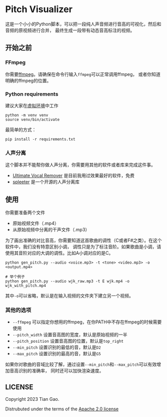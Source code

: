 # Pitch Visualizer

这是一个小小的Python脚本，可以把一段纯人声音频进行音高的可视化，然后和音频的原视频进行合并，
最终生成一段带有动态音高标注的视频。

## 开始之前

### FFmpeg

你需要[ffmpeg](https://ffmpeg.org/)。请确保在命令行输入`ffmpeg`可以正常调用ffmpeg，
或者你知道明确的ffmpeg的位置。

### Python requirements

建议大家在[虚拟环境](https://docs.python.org/zh-cn/3/library/venv.html)中工作

```
python -m venv venv
source venv/bin/activate
```

最简单的方式：

```
pip install -r requirements.txt
```

### 人声分离

这个脚本并不能帮你做人声分离，你需要用其他的软件或者库来完成这件事。

* [Ultimate Vocal Remover](https://ultimatevocalremover.com/) 是目前我用过效果最好的软件，免费
* [spleeter](https://github.com/deezer/spleeter) 是一个开源的人声分离库

## 使用

你需要准备两个文件

* 原始视频文件（.mp4）
* 从原始视频中分离的干声文件（.mp3）

为了画出准确的对比音高，你需要知道这首歌曲的调性（C或者F#之类）。在这个软件中，我们没有特意区别小调，
调性只是为了标注音阶。如果歌曲是小调，请使用其音阶对应的大调的调性。比如A小调对应的是C。

```
python gen_pitch.py --audio <voice.mp3> -t <tone> <video.mp3> -o <output.mp4>

# 举个例子
python gen_pitch.py --audio wjk_raw.mp3 -t E wjk.mp4 -o wjk_with_pitch.mp4
```

其中`-o`可以省略，默认是在输入视频的文件夹下建立另一个视频。

### 其他的选项

* `--ffmpeg` 可以指定你想用的ffmpeg，在你PATH中不存在ffmpeg的时候需要使用
* `--pitch_width` 设置音高图的宽度，默认是原始视频的一半
* `--pitch_position` 设置音高图的位置，默认是`top_right`
* `--min_pitch` 设置识别的最低的音，默认是`D2`
* `--max_pitch` 设置识别的最高的音，默认是`G5`

如果你对歌曲的音域比较了解，通过设置`--min_pitch`和`--max_pitch`可以有效增加音高识别的准确率，
同时还可以加快渲染速度。

## LICENSE

Copyright 2023 Tian Gao.

Distrubuted under the terms of the [Apache 2.0 license](https://github.com/gaogaotiantian/pitch-visualizer/blob/master/LICENSE)
